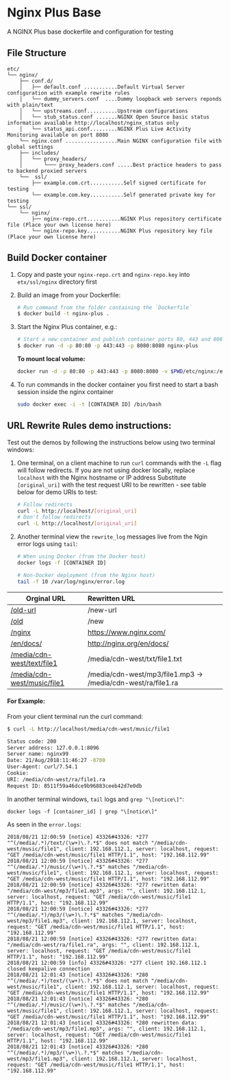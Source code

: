 # Nginx Plus Base

A NGINX Plus base dockerfile and configuration for testing

## File Structure

```
etc/
└── nginx/
    ├── conf.d/
    │   ├── default.conf ...........Default Virtual Server configuration with example rewrite rules
    │   └── dummy_servers.conf  ....Dummy loopback web servers reponds with plain/text
    │   └── upstreams.conf..........Upstream configurations
    │   └── stub_status.conf .......NGINX Open Source basic status information available http://localhost/nginx_status only
    │   └── status_api.conf.........NGINX Plus Live Activity Monitoring available on port 8080
    └── nginx.conf .................Main NGINX configuration file with global settings
    ├── includes/
    │   └── proxy_headers/
    │       └─── proxy_headers.conf .....Best practice headers to pass to backend proxied servers
    └──  ssl/
        ├── example.com.crt...........Self signed certificate for testing
        └── example.com.key...........Self generated private key for testing
└── ssl/
    └── nginx/
        ├── nginx-repo.crt...........NGINX Plus repository certificate file (Place your own license here)
        └── nginx-repo.key...........NGINX Plus repository key file (Place your own license here)
```

## Build Docker container

 1. Copy and paste your `nginx-repo.crt` and `nginx-repo.key` into `etx/ssl/nginx` directory first

 2. Build an image from your Dockerfile:
    ```bash
    # Run command from the folder containing the `Dockerfile`
    $ docker build -t nginx-plus .
    ```
 3. Start the Nginx Plus container, e.g.:
    ```bash
    # Start a new container and publish container ports 80, 443 and 8080 to the host
    $ docker run -d -p 80:80 -p 443:443 -p 8080:8080 nginx-plus
    ```

    **To mount local volume:**

    ```bash
    docker run -d -p 80:80 -p 443:443 -p 8080:8080 -v $PWD/etc/nginx:/etc/nginx nginx-plus
    ```

 4. To run commands in the docker container you first need to start a bash session inside the nginx container
    ```bash
    sudo docker exec -i -t [CONTAINER ID] /bin/bash
    ```



## URL Rewrite Rules demo instructions:

Test out the demos by following the instructions below using two terminal windows:

 1. One terminal, on a client machine to run `curl` commands with the `-L` flag will follow redirects. If you are not using docker locally, replace `localhost` with the Nginx hostname or IP address Substitute `[original_uri]` with the test request URI to be rewritten - see table below for demo URIs to test:
    ```bash
    # Follow redirects
    curl -L http://localhost/[original_uri]
    # Don't follow redirects
    curl -L http://localhost/[original_uri]
    ```
 2. Another terminal view the `rewrite_log` messages live from the Ngin error logs using `tail`:
    ```bash
    # When using Docker (from the Docker host)
    docker logs -f [CONTAINER ID]

    # Non-Docker deployment (from the Nginx host)
    tail -f 10 /var/log/nginx/error.log
    ```

| Orginal URL                                  | Rewritten URL                          |
| ---------------------------------------      |:---------------------------------------|
| [/old-url](http://localhost/old-url)         | /new-url                               |
| [/old](http://localhost/old)                 | /new                                   |
| [/nginx](http://localhost/nginx)             | https://www.nginx.com/                 |
| [/en/docs/](http://localhost/en/docs/)       | http://nginx.org/en/docs/              |
| [/media/cdn-west/text/file1](http://localhost/media/cdn-west/text/file1)   | /media/cdn-west/txt/file1.txt    |
| [/media/cdn-west/music/file1](http://localhost/media/cdn-west/music/file1) | /media/cdn-west/mp3/file1.mp3 -> /media/cdn-west/ra/file1.ra      |


#### For Example:

From your client terminal run the curl command:

```bash
$ curl -L http://localhost/media/cdn-west/music/file1

Status code: 200
Server address: 127.0.0.1:8096
Server name: nginx99
Date: 21/Aug/2018:11:46:27 -0700
User-Agent: curl/7.54.1
Cookie:
URI: /media/cdn-west/ra/file1.ra
Request ID: 8511f59a46dce9b96883ceeb42d7e0db
```

In another terminal windows, `tail` logs and `grep "\[notice\]"`:

`docker logs -f [container_id] | grep "\[notice\]"`        

As seen in the `error.logs`:
```
2018/08/21 12:00:59 [notice] 43326#43326: *277 "^(/media/.*)/text/(\w+)\.?.*$" does not match "/media/cdn-west/music/file1", client: 192.168.112.1, server: localhost, request: "GET /media/cdn-west/music/file1 HTTP/1.1", host: "192.168.112.99"
2018/08/21 12:00:59 [notice] 43326#43326: *277 "^(/media/.*)/music/(\w+)\.?.*$" matches "/media/cdn-west/music/file1", client: 192.168.112.1, server: localhost, request: "GET /media/cdn-west/music/file1 HTTP/1.1", host: "192.168.112.99"
2018/08/21 12:00:59 [notice] 43326#43326: *277 rewritten data: "/media/cdn-west/mp3/file1.mp3", args: "", client: 192.168.112.1, server: localhost, request: "GET /media/cdn-west/music/file1 HTTP/1.1", host: "192.168.112.99"
2018/08/21 12:00:59 [notice] 43326#43326: *277 "^(/media/.*)/mp3/(\w+)\.?.*$" matches "/media/cdn-west/mp3/file1.mp3", client: 192.168.112.1, server: localhost, request: "GET /media/cdn-west/music/file1 HTTP/1.1", host: "192.168.112.99"
2018/08/21 12:00:59 [notice] 43326#43326: *277 rewritten data: "/media/cdn-west/ra/file1.ra", args: "", client: 192.168.112.1, server: localhost, request: "GET /media/cdn-west/music/file1 HTTP/1.1", host: "192.168.112.99"
2018/08/21 12:00:59 [info] 43326#43326: *277 client 192.168.112.1 closed keepalive connection
2018/08/21 12:01:43 [notice] 43326#43326: *280 "^(/media/.*)/text/(\w+)\.?.*$" does not match "/media/cdn-west/music/file1", client: 192.168.112.1, server: localhost, request: "GET /media/cdn-west/music/file1 HTTP/1.1", host: "192.168.112.99"
2018/08/21 12:01:43 [notice] 43326#43326: *280 "^(/media/.*)/music/(\w+)\.?.*$" matches "/media/cdn-west/music/file1", client: 192.168.112.1, server: localhost, request: "GET /media/cdn-west/music/file1 HTTP/1.1", host: "192.168.112.99"
2018/08/21 12:01:43 [notice] 43326#43326: *280 rewritten data: "/media/cdn-west/mp3/file1.mp3", args: "", client: 192.168.112.1, server: localhost, request: "GET /media/cdn-west/music/file1 HTTP/1.1", host: "192.168.112.99"
2018/08/21 12:01:43 [notice] 43326#43326: *280 "^(/media/.*)/mp3/(\w+)\.?.*$" matches "/media/cdn-west/mp3/file1.mp3", client: 192.168.112.1, server: localhost, request: "GET /media/cdn-west/music/file1 HTTP/1.1", host: "192.168.112.99"
```
